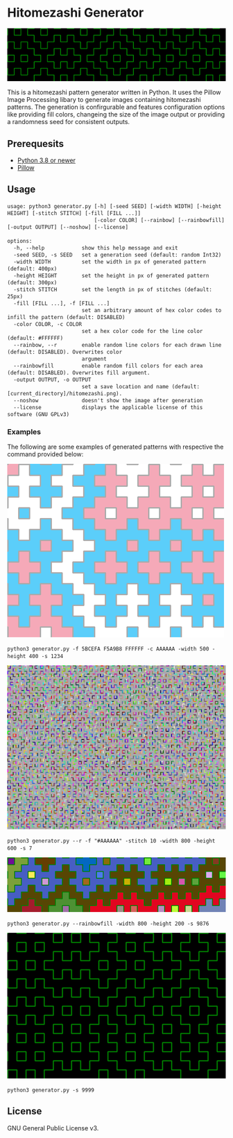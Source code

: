 
# Hitomezashi Generator

![A wide hitomezashi pattern with green stitches on a black background](examples/thumbnail.png)

This is a hitomezashi pattern generator written in Python. It uses the Pillow Image Processing libary to generate images containing hitomezashi patterns. The generation is confirgurable and features configuration options like providing fill colors, changeing the size of the image output or providing a randomness seed for consistent outputs.

## Prerequesits

- [Python 3.8 or newer](https://www.python.org/)
- [Pillow](https://pypi.org/project/pillow/)

## Usage

``` 
usage: python3 generator.py [-h] [-seed SEED] [-width WIDTH] [-height HEIGHT] [-stitch STITCH] [-fill [FILL ...]]
                            [-color COLOR] [--rainbow] [--rainbowfill] [-output OUTPUT] [--noshow] [--license]

options:
  -h, --help            show this help message and exit
  -seed SEED, -s SEED   set a generation seed (default: random Int32)
  -width WIDTH          set the width in px of generated pattern (default: 400px)
  -height HEIGHT        set the height in px of generated pattern (default: 300px)
  -stitch STITCH        set the length in px of stitches (default: 25px)
  -fill [FILL ...], -f [FILL ...]
                        set an arbitrary amount of hex color codes to infill the pattern (default: DISABLED)
  -color COLOR, -c COLOR
                        set a hex color code for the line color (default: #FFFFFF)
  --rainbow, --r        enable random line colors for each drawn line (default: DISABLED). Overwrites color
                        argument
  --rainbowfill         enable random fill colors for each area (default: DISABLED). Overwrites fill argument.
  -output OUTPUT, -o OUTPUT
                        set a save location and name (default: [current_directory]/hitomezashi.png).
  --noshow              doesn't show the image after generation
  --license             displays the applicable license of this software (GNU GPLv3)
```

### Examples

The following are some examples of generated patterns with respective the command provided below:

![A small hitomezashi pattern filled in with blue, pink and white](examples/example_1.png)

`python3 generator.py -f 5BCEFA F5A9B8 FFFFFF -c AAAAAA -width 500 -height 400 -s 1234`

![A bigger hitomezashi pattern with smaller stitch lenght and a grey background. Each stitch has a random color](examples/example_2.png)

`python3 generator.py --r -f "#AAAAAA" -stitch 10 -width 800 -height 600 -s 7`

![A wide hitomezashi pattern filled with a random assortment of colors](examples/example_3.png)

`python3 generator.py --rainbowfill -width 800 -height 200 -s 9876`

![A hitomezashi pattern featuring green lines and a black background](examples/example_4.png)

`python3 generator.py -s 9999`

## License

GNU General Public License v3.
